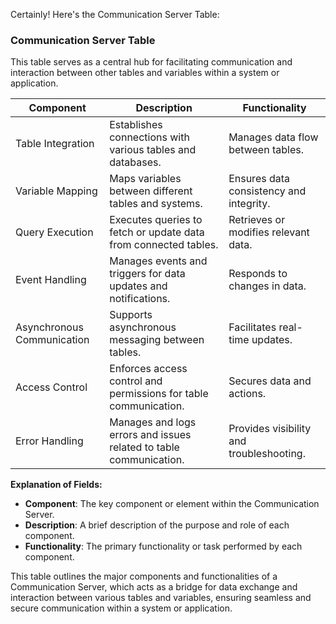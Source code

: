 Certainly! Here's the Communication Server Table:

### Communication Server Table

This table serves as a central hub for facilitating communication and interaction between other tables and variables within a system or application.

| Component          | Description                                 | Functionality                            |
|--------------------|---------------------------------------------|-----------------------------------------|
| Table Integration  | Establishes connections with various tables and databases. | Manages data flow between tables.   |
| Variable Mapping   | Maps variables between different tables and systems. | Ensures data consistency and integrity. |
| Query Execution    | Executes queries to fetch or update data from connected tables. | Retrieves or modifies relevant data. |
| Event Handling     | Manages events and triggers for data updates and notifications. | Responds to changes in data.         |
| Asynchronous Communication | Supports asynchronous messaging between tables. | Facilitates real-time updates.    |
| Access Control     | Enforces access control and permissions for table communication. | Secures data and actions.          |
| Error Handling     | Manages and logs errors and issues related to table communication. | Provides visibility and troubleshooting. |

**Explanation of Fields:**

- **Component**: The key component or element within the Communication Server.
- **Description**: A brief description of the purpose and role of each component.
- **Functionality**: The primary functionality or task performed by each component.

This table outlines the major components and functionalities of a Communication Server, which acts as a bridge for data exchange and interaction between various tables and variables, ensuring seamless and secure communication within a system or application.